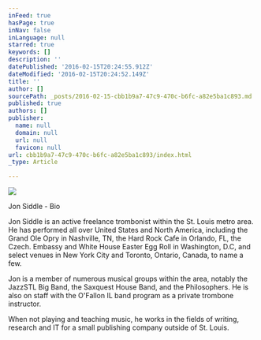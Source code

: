 ```yaml
---
inFeed: true
hasPage: true
inNav: false
inLanguage: null
starred: true
keywords: []
description: ''
datePublished: '2016-02-15T20:24:55.912Z'
dateModified: '2016-02-15T20:24:52.149Z'
title: ''
author: []
sourcePath: _posts/2016-02-15-cbb1b9a7-47c9-470c-b6fc-a82e5ba1c893.md
published: true
authors: []
publisher:
  name: null
  domain: null
  url: null
  favicon: null
url: cbb1b9a7-47c9-470c-b6fc-a82e5ba1c893/index.html
_type: Article

---
```

![](https://the-grid-user-content.s3-us-west-2.amazonaws.com/5946fb49-136f-4b17-b4ed-162784049570.jpg)

Jon Siddle - Bio

Jon Siddle is an active freelance trombonist within the St. Louis metro area. He has performed all over United States and North America, including the Grand Ole Opry in Nashville, TN, the Hard Rock Cafe in Orlando, FL, the Czech. Embassy and White House Easter Egg Roll in Washington, D.C, and select venues in New York City and Toronto, Ontario, Canada, to name a few.

Jon is a member of numerous musical groups within the area, notably the JazzSTL Big Band, the Saxquest House Band, and the Philosophers. He is also on staff with the O'Fallon IL band program as a private trombone instructor.

When not playing and teaching music, he works in the fields of writing, research and IT for a small publishing company outside of St. Louis.